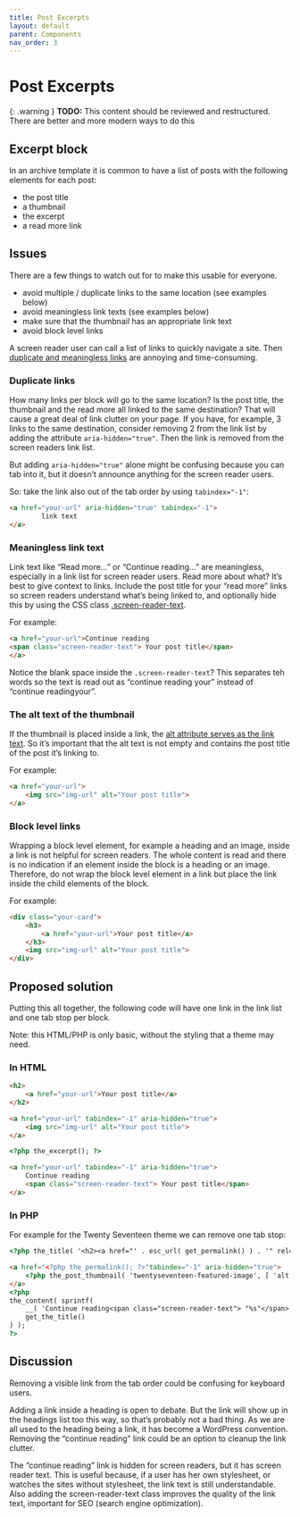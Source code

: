 ```yaml
---
title: Post Excerpts
layout: default
parent: Components
nav_order: 3
---
```


# Post Excerpts

{: .warning }
**TODO:**
This content should be reviewed and restructured.
There are better and more modern ways to do this

## Excerpt block

In an archive template it is common to have a list of posts with the following elements for each post:

- the post title
- a thumbnail
- the excerpt
- a read more link

## Issues

There are a few things to watch out for to make this usable for everyone.

- avoid multiple / duplicate links to the same location (see examples below)
- avoid meaningless link texts (see examples below)
- make sure that the thumbnail has an appropriate link text
- avoid block level links

A screen reader user can call a list of links to quickly navigate a site. Then [duplicate and meaningless links](https://make.wordpress.org/accessibility/handbook/best-practices/content/good-link-texts/) are annoying and time-consuming.

### Duplicate links

How many links per block will go to the same location? Is the post title, the thumbnail and the read more all linked to the same destination? That will cause a great deal of link clutter on your page.  If you have, for example, 3 links to the same destination, consider removing 2 from the link list by adding the attribute `aria-hidden="true"`. Then the link is removed from the screen readers link list.

But adding `aria-hidden="true"` alone might be confusing because you can tab into it, but it doesn’t announce anything for the screen reader users.

So: take the link also out of the tab order by using `tabindex="-1"`:

```html
<a href="your-url" aria-hidden="true" tabindex="-1">
        link text
</a>
```

### Meaningless link text

Link text like “Read more…” or “Continue reading…” are meaningless, especially in a link list for screen reader users. Read more about what? It’s best to give context to links. Include the post title for your “read more” links so screen readers understand what’s being linked to, and optionally hide this by using the CSS class [.screen-reader-text](https://make.wordpress.org/accessibility/handbook/best-practices/markup/the-css-class-screen-reader-text/).

For example:

```html
<a href="your-url">Continue reading
<span class="screen-reader-text"> Your post title</span>
</a>
```

Notice the blank space inside the `.screen-reader-text`? This separates teh words so the text is read out as “continue reading your” instead of “continue readingyour”.

### The alt text of the thumbnail

If the thumbnail is placed inside a link, the [alt attribute serves as the link text](https://make.wordpress.org/accessibility/handbook/best-practices/content/good-link-texts/#images-as-link). So it’s important that the alt text is not empty and contains the post title of the post it’s linking to.

For example:

```html
<a href="your-url">
    <img src="img-url" alt="Your post title">
</a>
```

### Block level links

Wrapping a block level element, for example a heading and an image,  inside a link is not helpful for screen readers. The whole content is read and there is no indication if an element inside the block is a heading or an image. Therefore, do not wrap the block level element in a link but place the link inside the child elements of the block.

For example:

```html
<div class="your-card">
    <h3>
        <a href="your-url">Your post title</a>
    </h3>
    <img src="img-url" alt="Your post title">
</div>
```

## Proposed solution

Putting this all together, the following code will have one link in the link list and one tab stop per block.

Note: this HTML/PHP is only basic, without the styling that a theme may need.

### In HTML

```html
<h2>
    <a href="your-url">Your post title</a>
</h2>

<a href="your-url" tabindex="-1" aria-hidden="true">
    <img src="img-url" alt="Your post title">
</a>

<?php the_excerpt(); ?>

<a href="your-url" tabindex="-1" aria-hidden="true">
    Continue reading
    <span class="screen-reader-text"> Your post title</span>
</a>
```

### In PHP

For example for the Twenty Seventeen theme we can remove one tab stop:

```html
<?php the_title( '<h2><a href="' . esc_url( get_permalink() ) . '" rel="bookmark">', '</a></h2>' ); ?>

<a href="<?php the_permalink(); ?>"tabindex="-1" aria-hidden="true">
    <?php the_post_thumbnail( 'twentyseventeen-featured-image', [ 'alt' => get_the_title() ] ); ?>
</a>
<?php
the_content( sprintf(
    __( 'Continue reading<span class="screen-reader-text"> "%s"</span>', 'twentyseventeen' ),
    get_the_title()
) );
?>
```

## Discussion

Removing a visible link from the tab order could be confusing for keyboard users.

Adding a link inside a heading is open to debate. But the link will show up in the headings list too this way, so that’s probably not a bad thing. As we are all used to the heading being a link, it has become a WordPress convention. Removing the “continue reading” link could be an option to cleanup the link clutter.

The “continue reading” link is hidden for screen readers, but it has screen reader text. This is useful because, if a user has her own stylesheet, or watches the sites without stylesheet, the link text is still understandable. Also adding the screen-reader-text class improves the quality of the link text, important for SEO (search engine optimization).
